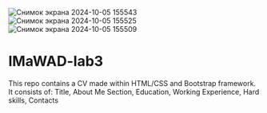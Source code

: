 ![Снимок экрана 2024-10-05 155543](https://github.com/user-attachments/assets/d722ed31-859c-4499-9333-5ec354d7914a)
![Снимок экрана 2024-10-05 155525](https://github.com/user-attachments/assets/76f5645e-ca05-4ff6-b35c-9199b9581599)
![Снимок экрана 2024-10-05 155509](https://github.com/user-attachments/assets/f37fee4b-eefb-44e2-976a-0ff4a72ba21c)
# IMaWAD-lab3
This repo contains a CV made within HTML/CSS and Bootstrap framework.
It consists of: 
Title,
About Me Section,
Education,
Working Experience,
Hard skills,
Contacts
